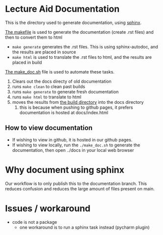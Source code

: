 # Lecture Aid Documentation

This is the directory used to generate documentation, using [sphinx](https://www.sphinx-doc.org/en/master/). 

[The makefile](Makefile) is used to generate the documentation (create .rst files) and then to convert them to html
+ `make generate` generates the .rst files. This is using sphinx-autodoc, and the results are placed in source
+ `make html` is used to translate the .rst files to html, and the results are placed in build

[The make_doc.sh](make_doc.sh) file is used to automate these tasks.
1. Clears out the docs directy of old documentation
2. runs `make clean` to clean past builds
3. runs `make generate` to generate fresh documentation
4. runs `make html` to translate to html
5. moves the results from [the build directory](build/html) into the docs directory
   1. this is because when pushing to github pages, it prefers documentation is hosted at docs/index.html


## How to view documentation

+ If wishing to view in github, it is hosted in our github pages.
+ If wishing to view locally, run the `./make_doc.sh` to generate the documentation, then open ../docs in your local web browser


# Why document using sphinx

Our workflow is to only publish this to the documentation branch. This reduces confusion and reduces the large amount of files present on main.

# Issues / workaround
- code is not a package
  - one workaround is to run a sphinx task instead (pycharm plugin)